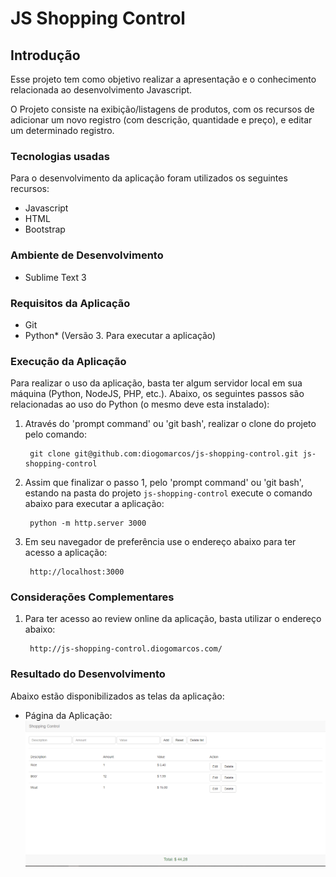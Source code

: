 JS Shopping Control
=======================

Introdução
------------
Esse projeto tem como objetivo realizar a apresentação e o conhecimento relacionada ao desenvolvimento Javascript.

O Projeto consiste na exibição/listagens de produtos, com os recursos de adicionar um novo registro (com descrição, quantidade e preço), e
editar um determinado registro.

### Tecnologias usadas
Para o desenvolvimento da aplicação foram utilizados os seguintes recursos:

+ Javascript
+ HTML
+ Bootstrap

### Ambiente de Desenvolvimento

+ Sublime Text 3

### Requisitos da Aplicação

+ Git
+ Python* (Versão 3. Para executar a aplicação)

### Execução da Aplicação
Para realizar o uso da aplicação, basta ter algum servidor local em sua máquina (Python, NodeJS, PHP, etc.).
Abaixo, os seguintes passos são relacionadas ao uso do Python (o mesmo deve esta instalado):

1. Através do 'prompt command' ou 'git bash', realizar o clone do projeto pelo comando:

        git clone git@github.com:diogomarcos/js-shopping-control.git js-shopping-control

2. Assim que finalizar o passo 1, pelo 'prompt command' ou 'git bash', estando na pasta do projeto `js-shopping-control` execute
o comando abaixo para executar a aplicação:

        python -m http.server 3000

3. Em seu navegador de preferência use o endereço abaixo para ter acesso a aplicação:

        http://localhost:3000

### Considerações Complementares
1. Para ter acesso ao review online da aplicação, basta utilizar o endereço abaixo:

        http://js-shopping-control.diogomarcos.com/

### Resultado do Desenvolvimento
Abaixo estão disponibilizados as telas da aplicação:

+ Página da Aplicação:
![alt tag](https://raw.githubusercontent.com/diogomarcos/js-shopping-control/master/img/screen/tela-app.PNG)
